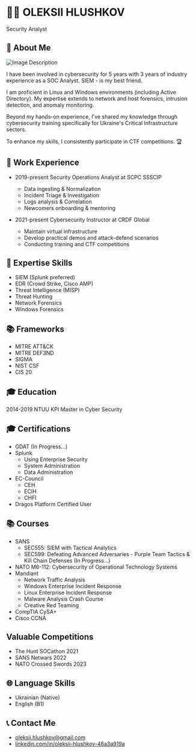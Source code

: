 # 🕵️‍♂️ OLEKSII HLUSHKOV
Security Analyst


## 📝 About Me
![Image Description](https://kvaratop.github.io/photo.jpeg)

I have been involved in cybersecurity for 5 years with 3 years of industry experience as a SOC Analyst. SIEM - is my best friend. 

I am proficient in Linux and Windows environments (including Active Directory). My expertise extends to network and host forensics, intrusion detection, and anomaly monitoring. 

Beyond my hands-on experience, I've shared my knowledge through cybersecurity training specifically for Ukraine's Critical Infrastructure sectors. 

To enhance my skills, I consistently participate in CTF competitions. 🏆


## 💼 Work Experience
- 2019-present Security Operations Analyst at SCPC SSSCIP
  - Data ingesting & Normalization
  - Incident Triage & Investigation
  - Logs analysis & Correlation
  - Newcomers onboarding & mentoring
  
- 2021-present Cybersecurity Instructor at CRDF Global
  - Maintain virtual infrastructure
  - Develop practical demos and attack-defend scenarios
  - Conducting training and CTF competitions

## 💼 Expertise Skills
- SIEM (Splunk preferred)
- EDR (Crowd Strike, Cisco AMP)
- Threat Intelligence (MISP)
- Threat Hunting
- Network Forensics
- Windows Forensics

## 📚 Frameworks
- MITRE ATT&CK
- MITRE DEF3ND
- SIGMA
- NIST CSF
- CIS 20 

## 🎓 Education
2014-2019 NTUU KPI
Master in Cyber Security

## 🎓 Certifications
- GDAT (In Progress...)
- Splunk
  - Using Enterprise Security
  - System Administration
  - Data Administration
- EC-Council
  - CEH
  - ECIH
  - CHFI
- Dragos Platform Certified User

## 📚 Courses
- SANS
  - SEC555: SIEM with Tactical Analytics
  - SEC599: Defeating Advanced Adversaries - Purple Team Tactics & Kill Chain Defenses (In Progress...)
- NATO M6-112: Cybersecurity of Operational Technology Systems
- Mandiant
  - Network Traffic Analysis
  - Windows Enterprise Incident Response
  - Linux Enterprise Incident Response
  - Malware Analysis Crash Course
  - Creative Red Teaming
- CompTIA CySA+
- Cisco CCNA

## Valuable Competitions
- The Hunt SOCathon 2021
- SANS Netwars 2022
- NATO Crossed Swords 2023
  

## 🌐 Language Skills
- Ukrainian (Native)
- English (B1)


## 📞 Contact Me
- oleksii.hlushkov@gmail.com
- [linkedin.com/in/oleksii-hlushkov-46a3a919a](https://linkedin.com/in/oleksii-hlushkov-46a3a919a)
